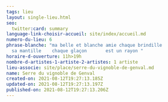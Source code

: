 ```yaml
---
tags: lieu
layout: single-lieu.html
seo:
  twitter:card: summary
language-link-choisir-accueil: site/index/accueil.md
numero-du-lieu: 6
phrase-blanche: "ma belle et blanche amie chaque brindille                     a
  sa mantille    chaque glaçon       est un rayon "
horaire-d-ouverture: 11h>19h
nombre-d-artistes-1-artiste-2-artistes: 1 artiste
lieu-associe: site/place/serre-du-vignoble-de-genval.md
name: Serre du vignoble de Genval
created-on: 2021-08-12T19:27:13.185Z
updated-on: 2021-08-12T19:27:13.197Z
published-on: 2021-08-12T19:27:13.206Z
---
```

